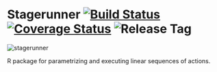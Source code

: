 Stagerunner [![Build Status](https://img.shields.io/travis/robertzk/stagerunner.svg)](https://travis-ci.org/robertzk/stagerunner) [![Coverage Status](https://img.shields.io/coveralls/robertzk/stagerunner.svg)](https://coveralls.io/r/robertzk/stagerunner) ![Release Tag](https://img.shields.io/github/tag/robertzk/stagerunner.svg)
===========

![stagerunner](http://i.imgur.com/5gVgx1B.png)

R package for parametrizing and executing linear sequences of actions.

